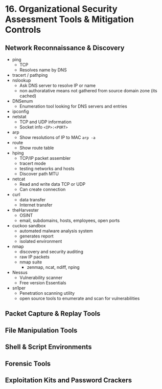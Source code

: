 # 16. Organizational Security Assessment Tools & Mitigation Controls

## Network Reconnaissance & Discovery

- ping
	- TCP
	- Resolves name by DNS
- tracert / pathping
- nslookup
	- Ask DNS server to resolve IP or name
	- non authoratative means not gathered from source domain zone (its cached)
- DNSenum
	- Enumeration tool looking for DNS servers and entries
- ipconfig
- netstat
	- TCP and UDP information
	- Socket info `<IP>:<PORT>`
- arp
	- Show resolutions of IP to MAC `arp -a`
- route
	- Show route table
- hping
	- TCP/IP packet assembler
	- tracert mode
	- testing networks and hosts
	- Discover path MTU
- netcat
	- Read and write data TCP or UDP
	- Can create connection
- curl
	- data transfer
	- Internet transfer
- theHarvester
	- OSINT
	- email, subdomains, hosts, employees, open ports
- cuckoo sandbox
	- automated malware analysis system
	- generates report
	- isolated environment
- nmap
	- discovery and security auditing
	- raw IP packets
	- nmap suite
		- zenmap, ncat, ndiff, nping
- Nessus
	- Vulnerability scanner
	- Free version Essentials
- sn1per
	- Penetration scanning utility
	- open source tools to enumerate and scan for vulnerabilities

## Packet Capture & Replay Tools


## File Manipulation Tools


## Shell & Script Environments


## Forensic Tools


## Exploitation Kits and Password Crackers